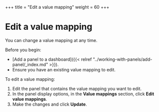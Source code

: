 +++
title = "Edit a value mapping"
weight = 60
+++

# Edit a value mapping

You can change a value mapping at any time.

Before you begin:

- [Add a panel to a dashboard]({{< relref "../working-with-panels/add-panel/_index.md" >}}).
- Ensure you have an existing value mapping to edit.

To edit a value mapping:

1. Edit the panel that contains the value mapping you want to edit.
1. In the panel display options, in the **Value mappings** section, click **Edit value mappings**.
1. Make the changes and click **Update**.
